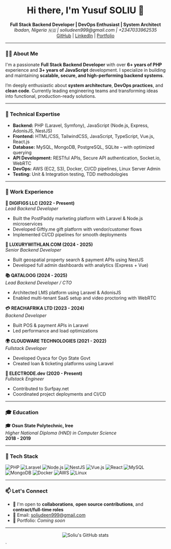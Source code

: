 <h1 align="center">Hi there, I'm Yusuf SOLIU 👋</h1>

<p align="center">
  <strong>Full Stack Backend Developer | DevOps Enthusiast | System Architect</strong><br>
  <i>Ibadan, Nigeria 🇳🇬 | soliudeen999@gmail.com | +2347033962535</i><br>
  <a href="https://github.com/soliudeen999">GitHub</a> |
  <a href="#">LinkedIn</a> |
  <a href="#">Portfolio</a>
</p>

---

### 👨‍💻 About Me

I'm a passionate **Full Stack Backend Developer** with over **6+ years of PHP** experience and **3+ years of JavaScript** development. I specialize in building and maintaining **scalable, secure, and high-performing backend systems**. 

I’m deeply enthusiastic about **system architecture**, **DevOps practices**, and **clean code**. Currently leading engineering teams and transforming ideas into functional, production-ready solutions.

---

### 🚀 Technical Expertise

- **Backend:** PHP (Laravel, Symfony), JavaScript (Node.js, Express, AdonisJS, NestJS)
- **Frontend:** HTML/CSS, TailwindCSS, JavaScript, TypeScript, Vue.js, React.js
- **Database:** MySQL, MongoDB, PostgreSQL, SQLite – with optimized querying
- **API Development:** RESTful APIs, Secure API authentication, Socket.io, WebRTC
- **DevOps:** AWS (EC2, S3), Docker, CI/CD pipelines, Linux Server Admin
- **Testing:** Unit & Integration testing, TDD methodologies

---

### 🏢 Work Experience

**🚀 DIGIFIGS LLC (2022 - Present)**  
_Lead Backend Developer_  
- Built the PostPaddy marketing platform with Laravel & Node.js microservices  
- Developed Giftly.me gift platform with vendor/customer flows  
- Implemented CI/CD pipelines for smooth deployments

**🏡 LUXURYWITHLAN.COM (2024 - 2025)**  
_Senior Backend Developer_  
- Built geospatial property search & payment APIs using NestJS  
- Developed full admin dashboards with analytics (Express + Vue)

**📚 QATALOOG (2024 - 2025)**  
_Lead Backend Developer / CTO_  
- Architected LMS platform using Laravel & AdonisJS  
- Enabled multi-tenant SaaS setup and video proctoring with WebRTC

**💳 REACHAFRIKA LTD (2023 - 2024)**  
_Backend Developer_  
- Built POS & payment APIs in Laravel  
- Led performance and load optimizations

**🌍 CLOUDWARE TECHNOLOGIES (2021 - 2022)**  
_Fullstack Developer_  
- Developed Oyaca for Oyo State Govt  
- Created loan & ticketing platforms using Laravel  

**🔌 ELECTRODE.dev (2020 - Present)**  
_Fullstack Engineer_  
- Contributed to Surfpay.net  
- Coordinated project deployments and CI/CD

---

### 🎓 Education

**🎓 Osun State Polytechnic, Iree**  
_Higher National Diploma (HND) in Computer Science_  
**2018 - 2019**

---

### 🧰 Tech Stack

![PHP](https://img.shields.io/badge/-PHP-777BB4?style=flat-square&logo=php&logoColor=white)
![Laravel](https://img.shields.io/badge/-Laravel-F55247?style=flat-square&logo=laravel&logoColor=white)
![Node.js](https://img.shields.io/badge/-Node.js-43853D?style=flat-square&logo=node.js&logoColor=white)
![NestJS](https://img.shields.io/badge/-NestJS-E0234E?style=flat-square&logo=nestjs&logoColor=white)
![Vue.js](https://img.shields.io/badge/-Vue.js-42B883?style=flat-square&logo=vue.js&logoColor=white)
![React](https://img.shields.io/badge/-React-61DAFB?style=flat-square&logo=react&logoColor=black)
![MySQL](https://img.shields.io/badge/-MySQL-4479A1?style=flat-square&logo=mysql&logoColor=white)
![MongoDB](https://img.shields.io/badge/-MongoDB-4DB33D?style=flat-square&logo=mongodb&logoColor=white)
![Docker](https://img.shields.io/badge/-Docker-2496ED?style=flat-square&logo=docker&logoColor=white)
![AWS](https://img.shields.io/badge/-AWS-FF9900?style=flat-square&logo=amazonaws&logoColor=white)
![Linux](https://img.shields.io/badge/-Linux-FCC624?style=flat-square&logo=linux&logoColor=black)

---

### 📫 Let's Connect

- 💬 I'm open to **collaborations**, **open source contributions**, and **contract/full-time roles**
- 📧 Email: soliudeen999@gmail.com
- 💼 Portfolio: _Coming soon_

---

<p align="center">
  <img src="https://github-readme-stats.vercel.app/api?username=soliudeen999&show_icons=true&theme=tokyonight" alt="Soliu's GitHub stats" />
</p>
`